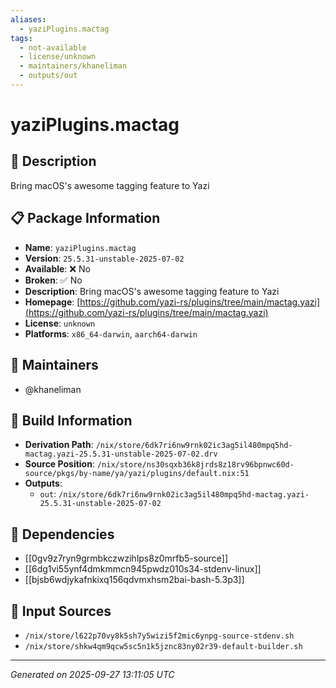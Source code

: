 ```yaml
---
aliases:
  - yaziPlugins.mactag
tags:
  - not-available
  - license/unknown
  - maintainers/khaneliman
  - outputs/out
---
```


# yaziPlugins.mactag

## 📝 Description

Bring macOS's awesome tagging feature to Yazi

## 📋 Package Information

- **Name**: `yaziPlugins.mactag`
- **Version**: `25.5.31-unstable-2025-07-02`
- **Available**: ❌ No
- **Broken**: ✅ No
- **Description**: Bring macOS's awesome tagging feature to Yazi
- **Homepage**: [https://github.com/yazi-rs/plugins/tree/main/mactag.yazi](https://github.com/yazi-rs/plugins/tree/main/mactag.yazi)
- **License**: `unknown`
- **Platforms**: `x86_64-darwin`, `aarch64-darwin`
## 👥 Maintainers

- @khaneliman


## 🔧 Build Information

- **Derivation Path**: `/nix/store/6dk7ri6nw9rnk02ic3ag5il480mpq5hd-mactag.yazi-25.5.31-unstable-2025-07-02.drv`
- **Source Position**: `/nix/store/ns30sqxb36k8jrds8z18rv96bpnwc60d-source/pkgs/by-name/ya/yazi/plugins/default.nix:51`
- **Outputs**:
  - `out`:  `/nix/store/6dk7ri6nw9rnk02ic3ag5il480mpq5hd-mactag.yazi-25.5.31-unstable-2025-07-02`

## 🔗 Dependencies

- [[0gv9z7ryn9grmbkczwzihlps8z0mrfb5-source]]
- [[6dg1vi55ynf4dmkmmcn945pwdz010s34-stdenv-linux]]
- [[bjsb6wdjykafnkixq156qdvmxhsm2bai-bash-5.3p3]]

## 📁 Input Sources

- `/nix/store/l622p70vy8k5sh7y5wizi5f2mic6ynpg-source-stdenv.sh`
- `/nix/store/shkw4qm9qcw5sc5n1k5jznc83ny02r39-default-builder.sh`

---
*Generated on 2025-09-27 13:11:05 UTC*
